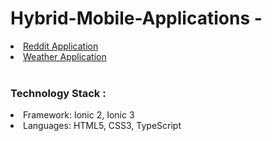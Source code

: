 # Hybrid-Mobile-Applications - 
<li><a href ="https://github.com/patilankita79/Hybrid-Mobile-Applications/tree/master/ionreddit"> Reddit Application </a></li>
<li> <a href ="https://github.com/patilankita79/WeatherApp">Weather Application</a>
</li>

<br/>
<h3>Technology Stack :</h3>
<li>Framework: Ionic 2, Ionic 3</li>
<li>Languages: HTML5, CSS3, TypeScript </li>

